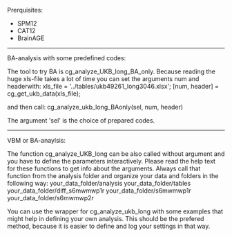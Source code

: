 Prerquisites:
- SPM12
- CAT12
- BrainAGE

--------------------------------------------------------------
BA-analysis with some predefined codes:

The tool to try BA is cg_analyze_UKB_long_BA_only. Because reading the huge xls-file takes a lot of time you can set the arguments num and headerwith:
xls_file = '../tables/ukb49261_long3046.xlsx';
[num, header] = cg_get_ukb_data(xls_file);

and then call:
cg_analyze_ukb_long_BAonly(sel, num, header)

The argument 'sel' is the choice of prepared codes. 

--------------------------------------------------------------
VBM or BA-anaylsis:

The function cg_analyze_UKB_long can be also called without argument and you have to define the parameters interactively. Please read the help text for these functions to get info about the arguments.
Always call that function from the analysis folder and organize your data and folders in the following way:
  your_data_folder/analysis
  your_data_folder/tables
  your_data_folder/diff_s6mwmwp1r
  your_data_folder/s6mwmwp1r
  your_data_folder/s6mwmwp2r

You can use the wrapper for cg_analyze_ukb_long with some examples that might help in defining your own analysis. This should be the prefered method, because it is easier to define and log your settings in that way.